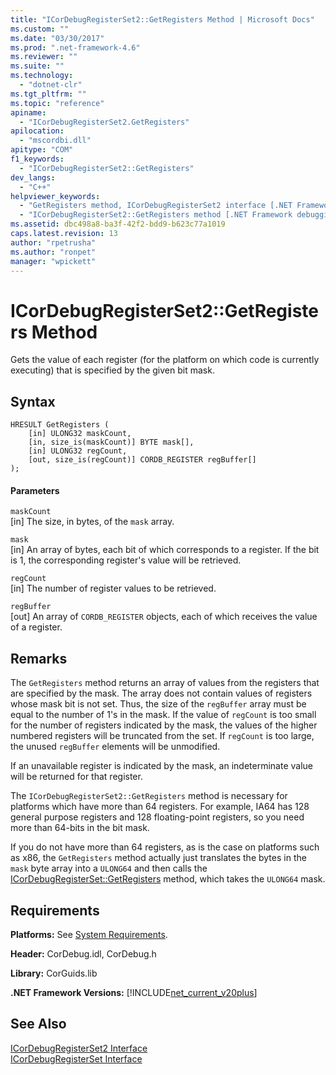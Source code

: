 ```yaml
---
title: "ICorDebugRegisterSet2::GetRegisters Method | Microsoft Docs"
ms.custom: ""
ms.date: "03/30/2017"
ms.prod: ".net-framework-4.6"
ms.reviewer: ""
ms.suite: ""
ms.technology: 
  - "dotnet-clr"
ms.tgt_pltfrm: ""
ms.topic: "reference"
apiname: 
  - "ICorDebugRegisterSet2.GetRegisters"
apilocation: 
  - "mscordbi.dll"
apitype: "COM"
f1_keywords: 
  - "ICorDebugRegisterSet2::GetRegisters"
dev_langs: 
  - "C++"
helpviewer_keywords: 
  - "GetRegisters method, ICorDebugRegisterSet2 interface [.NET Framework debugging]"
  - "ICorDebugRegisterSet2::GetRegisters method [.NET Framework debugging]"
ms.assetid: dbc498a8-ba3f-42f2-bdd9-b623c77a1019
caps.latest.revision: 13
author: "rpetrusha"
ms.author: "ronpet"
manager: "wpickett"
---
```

# ICorDebugRegisterSet2::GetRegisters Method
Gets the value of each register (for the platform on which code is currently executing) that is specified by the given bit mask.  
  
## Syntax  
  
```  
HRESULT GetRegisters (  
    [in] ULONG32 maskCount,  
    [in, size_is(maskCount)] BYTE mask[],  
    [in] ULONG32 regCount,  
    [out, size_is(regCount)] CORDB_REGISTER regBuffer[]  
);  
```  
  
#### Parameters  
 `maskCount`  
 [in] The size, in bytes, of the `mask` array.  
  
 `mask`  
 [in] An array of bytes, each bit of which corresponds to a register. If the bit is 1, the corresponding register's value will be retrieved.  
  
 `regCount`  
 [in] The number of register values to be retrieved.  
  
 `regBuffer`  
 [out] An array of `CORDB_REGISTER` objects, each of which receives the value of a register.  
  
## Remarks  
 The `GetRegisters` method returns an array of values from the registers that are specified by the mask. The array does not contain values of registers whose mask bit is not set. Thus, the size of the `regBuffer` array must be equal to the number of 1's in the mask. If the value of `regCount` is too small for the number of registers indicated by the mask, the values of the higher numbered registers will be truncated from the set. If `regCount` is too large, the unused `regBuffer` elements will be unmodified.  
  
 If an unavailable register is indicated by the mask, an indeterminate value will be returned for that register.  
  
 The `ICorDebugRegisterSet2::GetRegisters` method is necessary for platforms which have more than 64 registers. For example, IA64 has 128 general purpose registers and 128 floating-point registers, so you need more than 64-bits in the bit mask.  
  
 If you do not have more than 64 registers, as is the case on platforms such as x86, the `GetRegisters` method actually just translates the bytes in the `mask` byte array into a `ULONG64` and then calls the [ICorDebugRegisterSet::GetRegisters](../../../../docs/framework/unmanaged-api/debugging/icordebugregisterset-getregisters-method.md) method, which takes the `ULONG64` mask.  
  
## Requirements  
 **Platforms:** See [System Requirements](../../../../docs/framework/getting-started/system-requirements.md).  
  
 **Header:** CorDebug.idl, CorDebug.h  
  
 **Library:** CorGuids.lib  
  
 **.NET Framework Versions:** [!INCLUDE[net_current_v20plus](../../../../includes/net-current-v20plus-md.md)]  
  
## See Also  
 [ICorDebugRegisterSet2 Interface](../../../../docs/framework/unmanaged-api/debugging/icordebugregisterset2-interface.md)   
 [ICorDebugRegisterSet Interface](../../../../docs/framework/unmanaged-api/debugging/icordebugregisterset-interface.md)
